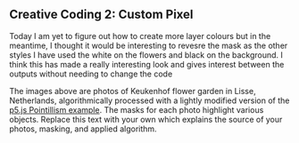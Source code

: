 
## Creative Coding 2: Custom Pixel

Today I am yet to figure out how to create more layer colours but in the meantime, I thought it would be interesting to revesre the mask as the other styles I have used the white on the flowers and black on the background. I think this has made a really interesting look and gives interest between the outputs without needing to change the code


The images above are photos of Keukenhof flower garden in Lisse, Netherlands, algorithmically processed with a lightly modified version of the [p5.js Pointillism example](https://p5js.org/examples/image-pointillism.html). The masks for each photo highlight various objects. Replace this text with your own which explains the source of your photos, masking, and applied algorithm.
